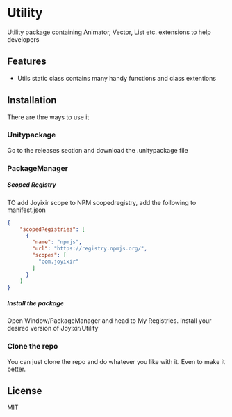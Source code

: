 # Utility

Utility package containing Animator, Vector, List etc. extensions to help developers

## Features

- Utils static class contains many handy functions and class extentions

## Installation

There are thre ways to use it

### Unitypackage
Go to the releases section and download the .unitypackage file

### PackageManager
##### Scoped Registry
TO add Joyixir scope to NPM scopedregistry, add the following to manifest.json
```json
{
    "scopedRegistries": [
      {
        "name": "npmjs",
        "url": "https://registry.npmjs.org/",
        "scopes": [
          "com.joyixir"
        ]
      }
    ]
}
```

##### Install the package
Open Window/PackageManager and head to My Registries. Install your desired version of Joyixir/Utility

### Clone the repo
You can just clone the repo and do whatever you like with it. Even to make it better.


## License

MIT